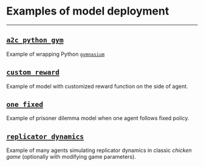 # Examples of model deployment
___
## [`a2c_python_gym`](./examples/cart_pole_python)

Example of wrapping Python [`gymnasium`](https://gymnasium.farama.org/)

## [`custom_reward`](./examples/custom_reward)

Example of model with customized reward function on
the side of agent.

## [`one_fixed`](./examples/one_fixed)

Example of prisoner dilemma model when one agent follows fixed
policy.

## [`replicator_dynamics`](./examples/replicator_dynamics)

Example of many agents simulating replicator dynamics in classic 
_chicken game_ (optionally with modifying game parameters).

